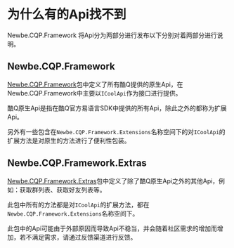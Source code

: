 # 为什么有的Api找不到

Newbe.CQP.Framework 将Api分为两部分进行发布以下分别对着两部分进行说明。

## Newbe.CQP.Framework

[Newbe.CQP.Framework](https://www.nuget.org/packages/Newbe.CQP.Framework/)包中定义了所有酷Q提供的原生Api，在Newbe.CQP.Framework中主要以`ICoolApi`作为接口进行提供。

酷Q原生Api是指在酷Q官方易语言SDK中提供的所有Api，除此之外的都称为扩展Api。

另外有一些包含在`Newbe.CQP.Framework.Extensions`名称空间下的对`ICoolApi`的扩展方法是对原生的方法进行了便利性包装。

## Newbe.CQP.Framework.Extras

[Newbe.CQP.Framework.Extras](https://www.nuget.org/packages/Newbe.CQP.Framework.Extras/)包中定义了除了酷Q原生Api之外的其他Api，例如：获取群列表、获取好友列表等。

此包中所有的方法都是对`ICoolApi`的扩展方法，都在`Newbe.CQP.Framework.Extensions`名称空间下。

此包中的Api可能由于外部原因而导致Api不稳当，并会随着社区需求的增加而增加，若不满足需求，请通过反馈渠道进行反馈。
